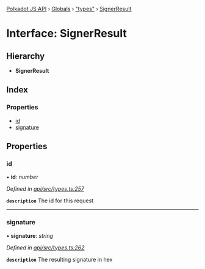 [Polkadot JS API](../README.md) › [Globals](../globals.md) › ["types"](../modules/_types_.md) › [SignerResult](_types_.signerresult.md)

# Interface: SignerResult

## Hierarchy

* **SignerResult**

## Index

### Properties

* [id](_types_.signerresult.md#id)
* [signature](_types_.signerresult.md#signature)

## Properties

###  id

• **id**: *number*

*Defined in [api/src/types.ts:257](https://github.com/polkadot-js/api/blob/9c337422a5/packages/api/src/types.ts#L257)*

**`description`** The id for this request

___

###  signature

• **signature**: *string*

*Defined in [api/src/types.ts:262](https://github.com/polkadot-js/api/blob/9c337422a5/packages/api/src/types.ts#L262)*

**`description`** The resulting signature in hex
